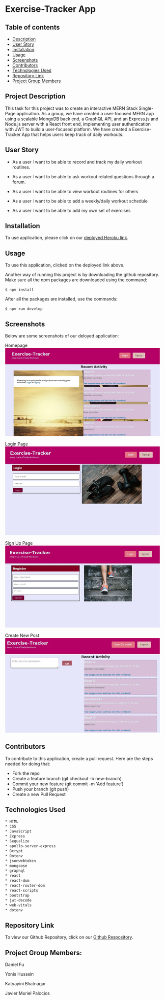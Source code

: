 # Exercise-Tracker App

  ## Table of contents
  - [Description](#Description)
  - [User Story](#User)
  - [Installation](#Installation)
  - [Usage](#Usage)
  - [Screenshots](#Screenshots)
  - [Contributors](#Contributors)
  - [Technologies Used](#Technologies)
  - [Repository Link](#Repository)
  - [Project Group Members](#Project) 

  ## Project Description

  This task for this project was to create an interactive MERN Stack Single-Page application. As a group, we have created a user-focused MERN app using a scalable MongoDB back end, a GraphQL API, and an Express.js and Node.js server with a React front end, implementing user authentication with JWT to build a user-focused platform. We have created a Exercise-Tracker App that helps users keep track of daily workouts. 
  
  ## User Story

  * As a user I want to be able to record and track my daily workout routines. 

  * As a user I want to be able to ask workout related questions through a forum.

  * As a user I want to be able to view workout routines for others

  * As a user I want to be able to add a weekly/daily workout schedule

  * As a user I want to be able to add my own set of exercises

  ## Installation 

  To use application, please click on our <a href="https://thawing-thicket-51875.herokuapp.com/">deployed Heroku link</a>.
  
  ## Usage

To use this application, clicked on the deployed link above. 

Another way of running this project is by downloading the github repository. Make sure all the npm packages are downloaded using the command: 

`$ npm install`

After all the packages are installed, use the commands:

`$ npm run develop`

 ## Screenshots

 Below are some screenshots of our deloyed application:

 Homepage
![homepage](/assets/images/homepage.jpg)

Login Page
![Login Page](/assets/images/login2.jpg)

Sign Up Page
![Sign Up Page](/assets/images/signup2.jpg)

Create New Post
![Create New Post](/assets/images/new%20post1.jpg)


  ## Contributors

  To contribute to this application, create a pull request.
  Here are the steps needed for doing that:
  - Fork the repo
  - Create a feature branch (git checkout -b new-branch)
  - Commit your new feature (git commit -m 'Add feature')
  - Push your branch (git push)
  - Create a new Pull Request

  ## Technologies Used
    * HTML
    * CSS
    * JavaScript
    * Express
    * Sequelize
    * apollo-server-express
    * Bcrypt
    * Dotenv
    * jsonwebtoken
    * mongoose
    * graphql
    * react
    * react-dom
    * react-router-dom
    * react-scripts
    * bootstrap
    * jwt-decode
    * web-vitals
    * dotenv


## Repository Link
To view our Github Repository, click on our <a href="https://github.com/danielfu13/pineapple_juice">Github Respository</a>.

  ## Project Group Members:
Daniel Fu

Yonis Hussein

Katyayini Bhatnagar

Javier Muriel Palocios

